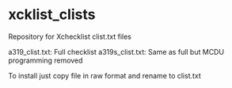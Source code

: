 # xcklist_clists
Repository for Xchecklist clist.txt files

a319_clist.txt:  Full checklist
a319s_clist.txt:  Same as full but MCDU programming removed

To install just copy file in raw format and rename to clist.txt
